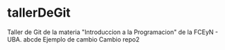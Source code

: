 # tallerDeGit

Taller de Git de la materia "Introduccion a la Programacion" de la FCEyN - UBA.
abcde
Ejemplo de cambio Cambio  repo2
